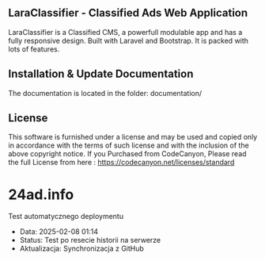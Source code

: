 ## LaraClassifier - Classified Ads Web Application

LaraClassifier is a Classified CMS, a powerfull modulable app and has a fully responsive design. Built with Laravel and Bootstrap. It is packed with lots of features.


## Installation & Update Documentation

The documentation is located in the folder: documentation/


## License

This software is furnished under a license and may be used and copied only in accordance with the terms of such license and with the inclusion of the above copyright notice. If you Purchased from CodeCanyon, Please read the full License from here : https://codecanyon.net/licenses/standard


# 24ad.info

Test automatycznego deploymentu
- Data: 2025-02-08 01:14
- Status: Test po resecie historii na serwerze
- Aktualizacja: Synchronizacja z GitHub
